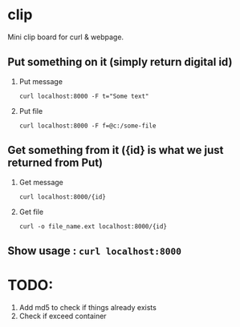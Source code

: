 # clip
Mini clip board for curl &amp; webpage.

## Put something on it (simply return digital id)

1. Put message
   
    `curl localhost:8000 -F t="Some text"`

1. Put file

    `curl localhost:8000 -F f=@c:/some-file`


## Get something from it ({id} is what we just returned from Put)
1. Get message
   
    `curl localhost:8000/{id}`

1. Get file

    `curl -o file_name.ext localhost:8000/{id}`

## Show usage : `curl localhost:8000`


# TODO:
1. Add md5 to check if things already exists
2. Check if exceed container